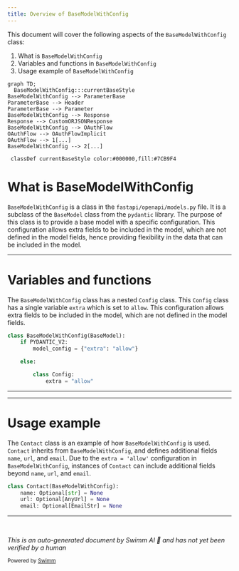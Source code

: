 ```yaml
---
title: Overview of BaseModelWithConfig
---
```

This document will cover the following aspects of the `BaseModelWithConfig` class:

1. What is `BaseModelWithConfig`
2. Variables and functions in `BaseModelWithConfig`
3. Usage example of `BaseModelWithConfig`

```mermaid
graph TD;
  BaseModelWithConfig:::currentBaseStyle
BaseModelWithConfig --> ParameterBase
ParameterBase --> Header
ParameterBase --> Parameter
BaseModelWithConfig --> Response
Response --> CustomORJSONResponse
BaseModelWithConfig --> OAuthFlow
OAuthFlow --> OAuthFlowImplicit
OAuthFlow --> 1[...]
BaseModelWithConfig --> 2[...]

 classDef currentBaseStyle color:#000000,fill:#7CB9F4
```

# What is BaseModelWithConfig

`BaseModelWithConfig` is a class in the `fastapi/openapi/models.py` file. It is a subclass of the `BaseModel` class from the `pydantic` library. The purpose of this class is to provide a base model with a specific configuration. This configuration allows extra fields to be included in the model, which are not defined in the model fields, hence providing flexibility in the data that can be included in the model.

<SwmSnippet path="/fastapi/openapi/models.py" line="58">

---

# Variables and functions

The `BaseModelWithConfig` class has a nested `Config` class. This `Config` class has a single variable `extra` which is set to `allow`. This configuration allows extra fields to be included in the model, which are not defined in the model fields.

```python
class BaseModelWithConfig(BaseModel):
    if PYDANTIC_V2:
        model_config = {"extra": "allow"}

    else:

        class Config:
            extra = "allow"
```

---

</SwmSnippet>

<SwmSnippet path="/fastapi/openapi/models.py" line="68">

---

# Usage example

The `Contact` class is an example of how `BaseModelWithConfig` is used. `Contact` inherits from `BaseModelWithConfig`, and defines additional fields `name`, `url`, and `email`. Due to the `extra = 'allow'` configuration in `BaseModelWithConfig`, instances of `Contact` can include additional fields beyond `name`, `url`, and `email`.

```python
class Contact(BaseModelWithConfig):
    name: Optional[str] = None
    url: Optional[AnyUrl] = None
    email: Optional[EmailStr] = None
```

---

</SwmSnippet>

&nbsp;

*This is an auto-generated document by Swimm AI 🌊 and has not yet been verified by a human*

<SwmMeta version="3.0.0" repo-id="Z2l0aHViJTNBJTNBREVNTy1mYXN0YXBpJTNBJTNBZ2lsYWRuYXZvdA==" repo-name="DEMO-fastapi" doc-type="class"><sup>Powered by [Swimm](/)</sup></SwmMeta>
